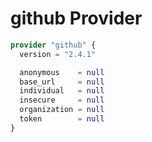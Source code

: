 # github Provider

[embedmd]:# (github.tf)
```tf
provider "github" {
  version = "2.4.1"

  anonymous    = null
  base_url     = null
  individual   = null
  insecure     = null
  organization = null
  token        = null
}
```
